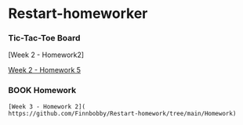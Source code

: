 # Restart-homeworker
### Tic-Tac-Toe Board

[Week 2 - Homework2]







[Week 2 - Homework 5](
    https://github.com/Finnbobby/Restart-homework/tree/main/learningDataClassespt1)




### BOOK Homework
    [Week 3 - Homework 2](
    https://github.com/Finnbobby/Restart-homework/tree/main/Homework)




